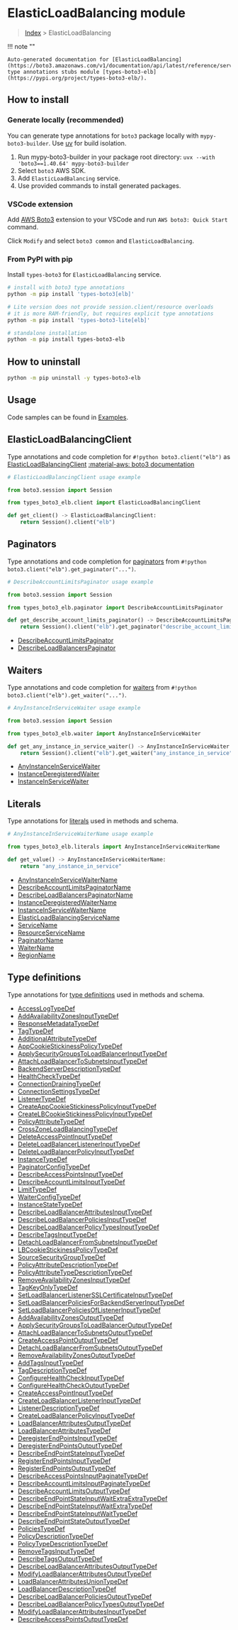 #  ElasticLoadBalancing module

> [Index](../README.md) > ElasticLoadBalancing

!!! note ""

    Auto-generated documentation for [ElasticLoadBalancing](https://boto3.amazonaws.com/v1/documentation/api/latest/reference/services/elb.html#elasticloadbalancing)
    type annotations stubs module [types-boto3-elb](https://pypi.org/project/types-boto3-elb/).

## How to install

### Generate locally (recommended)

You can generate type annotations for `boto3` package locally with `mypy-boto3-builder`.
Use [uv](https://docs.astral.sh/uv/getting-started/installation/) for build isolation.

1. Run mypy-boto3-builder in your package root directory: `uvx --with 'boto3==1.40.64' mypy-boto3-builder`
1. Select `boto3` AWS SDK.
1. Add `ElasticLoadBalancing` service.
1. Use provided commands to install generated packages.


### VSCode extension

Add [AWS Boto3](https://marketplace.visualstudio.com/items?itemName=Boto3typed.boto3-ide)
extension to your VSCode and run `AWS boto3: Quick Start` command.

Click `Modify` and select `boto3 common` and `ElasticLoadBalancing`.


### From PyPI with pip

Install `types-boto3` for `ElasticLoadBalancing` service.

```bash
# install with boto3 type annotations
python -m pip install 'types-boto3[elb]'

# Lite version does not provide session.client/resource overloads
# it is more RAM-friendly, but requires explicit type annotations
python -m pip install 'types-boto3-lite[elb]'

# standalone installation
python -m pip install types-boto3-elb
```



## How to uninstall

```bash
python -m pip uninstall -y types-boto3-elb
```

## Usage

Code samples can be found in [Examples](./usage.md).

## ElasticLoadBalancingClient

Type annotations and code completion for  `#!python boto3.client("elb")` as [ElasticLoadBalancingClient](./client.md)
[:material-aws: boto3 documentation](https://boto3.amazonaws.com/v1/documentation/api/latest/reference/services/elb.html#ElasticLoadBalancing.Client)

```python
# ElasticLoadBalancingClient usage example

from boto3.session import Session

from types_boto3_elb.client import ElasticLoadBalancingClient

def get_client() -> ElasticLoadBalancingClient:
    return Session().client("elb")
```


## Paginators

Type annotations and code completion for [paginators](./paginators.md)
from `#!python boto3.client("elb").get_paginator("...")`.

```python
# DescribeAccountLimitsPaginator usage example

from boto3.session import Session

from types_boto3_elb.paginator import DescribeAccountLimitsPaginator

def get_describe_account_limits_paginator() -> DescribeAccountLimitsPaginator:
    return Session().client("elb").get_paginator("describe_account_limits"))
```

- [DescribeAccountLimitsPaginator](./paginators.md#describeaccountlimitspaginator)
- [DescribeLoadBalancersPaginator](./paginators.md#describeloadbalancerspaginator)




## Waiters

Type annotations and code completion for [waiters](./waiters.md)
from `#!python boto3.client("elb").get_waiter("...")`.

```python
# AnyInstanceInServiceWaiter usage example

from boto3.session import Session

from types_boto3_elb.waiter import AnyInstanceInServiceWaiter

def get_any_instance_in_service_waiter() -> AnyInstanceInServiceWaiter:
    return Session().client("elb").get_waiter("any_instance_in_service")
```

- [AnyInstanceInServiceWaiter](./waiters.md#anyinstanceinservicewaiter)
- [InstanceDeregisteredWaiter](./waiters.md#instancederegisteredwaiter)
- [InstanceInServiceWaiter](./waiters.md#instanceinservicewaiter)







## Literals

Type annotations for [literals](./literals.md) used in methods and schema.

```python
# AnyInstanceInServiceWaiterName usage example

from types_boto3_elb.literals import AnyInstanceInServiceWaiterName

def get_value() -> AnyInstanceInServiceWaiterName:
    return "any_instance_in_service"
```

- [AnyInstanceInServiceWaiterName](./literals.md#anyinstanceinservicewaitername)
- [DescribeAccountLimitsPaginatorName](./literals.md#describeaccountlimitspaginatorname)
- [DescribeLoadBalancersPaginatorName](./literals.md#describeloadbalancerspaginatorname)
- [InstanceDeregisteredWaiterName](./literals.md#instancederegisteredwaitername)
- [InstanceInServiceWaiterName](./literals.md#instanceinservicewaitername)
- [ElasticLoadBalancingServiceName](./literals.md#elasticloadbalancingservicename)
- [ServiceName](./literals.md#servicename)
- [ResourceServiceName](./literals.md#resourceservicename)
- [PaginatorName](./literals.md#paginatorname)
- [WaiterName](./literals.md#waitername)
- [RegionName](./literals.md#regionname)




## Type definitions

Type annotations for [type definitions](./type_defs.md) used in methods and schema.

- [AccessLogTypeDef](./type_defs.md#accesslogtypedef)
- [AddAvailabilityZonesInputTypeDef](./type_defs.md#addavailabilityzonesinputtypedef)
- [ResponseMetadataTypeDef](./type_defs.md#responsemetadatatypedef)
- [TagTypeDef](./type_defs.md#tagtypedef)
- [AdditionalAttributeTypeDef](./type_defs.md#additionalattributetypedef)
- [AppCookieStickinessPolicyTypeDef](./type_defs.md#appcookiestickinesspolicytypedef)
- [ApplySecurityGroupsToLoadBalancerInputTypeDef](./type_defs.md#applysecuritygroupstoloadbalancerinputtypedef)
- [AttachLoadBalancerToSubnetsInputTypeDef](./type_defs.md#attachloadbalancertosubnetsinputtypedef)
- [BackendServerDescriptionTypeDef](./type_defs.md#backendserverdescriptiontypedef)
- [HealthCheckTypeDef](./type_defs.md#healthchecktypedef)
- [ConnectionDrainingTypeDef](./type_defs.md#connectiondrainingtypedef)
- [ConnectionSettingsTypeDef](./type_defs.md#connectionsettingstypedef)
- [ListenerTypeDef](./type_defs.md#listenertypedef)
- [CreateAppCookieStickinessPolicyInputTypeDef](./type_defs.md#createappcookiestickinesspolicyinputtypedef)
- [CreateLBCookieStickinessPolicyInputTypeDef](./type_defs.md#createlbcookiestickinesspolicyinputtypedef)
- [PolicyAttributeTypeDef](./type_defs.md#policyattributetypedef)
- [CrossZoneLoadBalancingTypeDef](./type_defs.md#crosszoneloadbalancingtypedef)
- [DeleteAccessPointInputTypeDef](./type_defs.md#deleteaccesspointinputtypedef)
- [DeleteLoadBalancerListenerInputTypeDef](./type_defs.md#deleteloadbalancerlistenerinputtypedef)
- [DeleteLoadBalancerPolicyInputTypeDef](./type_defs.md#deleteloadbalancerpolicyinputtypedef)
- [InstanceTypeDef](./type_defs.md#instancetypedef)
- [PaginatorConfigTypeDef](./type_defs.md#paginatorconfigtypedef)
- [DescribeAccessPointsInputTypeDef](./type_defs.md#describeaccesspointsinputtypedef)
- [DescribeAccountLimitsInputTypeDef](./type_defs.md#describeaccountlimitsinputtypedef)
- [LimitTypeDef](./type_defs.md#limittypedef)
- [WaiterConfigTypeDef](./type_defs.md#waiterconfigtypedef)
- [InstanceStateTypeDef](./type_defs.md#instancestatetypedef)
- [DescribeLoadBalancerAttributesInputTypeDef](./type_defs.md#describeloadbalancerattributesinputtypedef)
- [DescribeLoadBalancerPoliciesInputTypeDef](./type_defs.md#describeloadbalancerpoliciesinputtypedef)
- [DescribeLoadBalancerPolicyTypesInputTypeDef](./type_defs.md#describeloadbalancerpolicytypesinputtypedef)
- [DescribeTagsInputTypeDef](./type_defs.md#describetagsinputtypedef)
- [DetachLoadBalancerFromSubnetsInputTypeDef](./type_defs.md#detachloadbalancerfromsubnetsinputtypedef)
- [LBCookieStickinessPolicyTypeDef](./type_defs.md#lbcookiestickinesspolicytypedef)
- [SourceSecurityGroupTypeDef](./type_defs.md#sourcesecuritygrouptypedef)
- [PolicyAttributeDescriptionTypeDef](./type_defs.md#policyattributedescriptiontypedef)
- [PolicyAttributeTypeDescriptionTypeDef](./type_defs.md#policyattributetypedescriptiontypedef)
- [RemoveAvailabilityZonesInputTypeDef](./type_defs.md#removeavailabilityzonesinputtypedef)
- [TagKeyOnlyTypeDef](./type_defs.md#tagkeyonlytypedef)
- [SetLoadBalancerListenerSSLCertificateInputTypeDef](./type_defs.md#setloadbalancerlistenersslcertificateinputtypedef)
- [SetLoadBalancerPoliciesForBackendServerInputTypeDef](./type_defs.md#setloadbalancerpoliciesforbackendserverinputtypedef)
- [SetLoadBalancerPoliciesOfListenerInputTypeDef](./type_defs.md#setloadbalancerpoliciesoflistenerinputtypedef)
- [AddAvailabilityZonesOutputTypeDef](./type_defs.md#addavailabilityzonesoutputtypedef)
- [ApplySecurityGroupsToLoadBalancerOutputTypeDef](./type_defs.md#applysecuritygroupstoloadbalanceroutputtypedef)
- [AttachLoadBalancerToSubnetsOutputTypeDef](./type_defs.md#attachloadbalancertosubnetsoutputtypedef)
- [CreateAccessPointOutputTypeDef](./type_defs.md#createaccesspointoutputtypedef)
- [DetachLoadBalancerFromSubnetsOutputTypeDef](./type_defs.md#detachloadbalancerfromsubnetsoutputtypedef)
- [RemoveAvailabilityZonesOutputTypeDef](./type_defs.md#removeavailabilityzonesoutputtypedef)
- [AddTagsInputTypeDef](./type_defs.md#addtagsinputtypedef)
- [TagDescriptionTypeDef](./type_defs.md#tagdescriptiontypedef)
- [ConfigureHealthCheckInputTypeDef](./type_defs.md#configurehealthcheckinputtypedef)
- [ConfigureHealthCheckOutputTypeDef](./type_defs.md#configurehealthcheckoutputtypedef)
- [CreateAccessPointInputTypeDef](./type_defs.md#createaccesspointinputtypedef)
- [CreateLoadBalancerListenerInputTypeDef](./type_defs.md#createloadbalancerlistenerinputtypedef)
- [ListenerDescriptionTypeDef](./type_defs.md#listenerdescriptiontypedef)
- [CreateLoadBalancerPolicyInputTypeDef](./type_defs.md#createloadbalancerpolicyinputtypedef)
- [LoadBalancerAttributesOutputTypeDef](./type_defs.md#loadbalancerattributesoutputtypedef)
- [LoadBalancerAttributesTypeDef](./type_defs.md#loadbalancerattributestypedef)
- [DeregisterEndPointsInputTypeDef](./type_defs.md#deregisterendpointsinputtypedef)
- [DeregisterEndPointsOutputTypeDef](./type_defs.md#deregisterendpointsoutputtypedef)
- [DescribeEndPointStateInputTypeDef](./type_defs.md#describeendpointstateinputtypedef)
- [RegisterEndPointsInputTypeDef](./type_defs.md#registerendpointsinputtypedef)
- [RegisterEndPointsOutputTypeDef](./type_defs.md#registerendpointsoutputtypedef)
- [DescribeAccessPointsInputPaginateTypeDef](./type_defs.md#describeaccesspointsinputpaginatetypedef)
- [DescribeAccountLimitsInputPaginateTypeDef](./type_defs.md#describeaccountlimitsinputpaginatetypedef)
- [DescribeAccountLimitsOutputTypeDef](./type_defs.md#describeaccountlimitsoutputtypedef)
- [DescribeEndPointStateInputWaitExtraExtraTypeDef](./type_defs.md#describeendpointstateinputwaitextraextratypedef)
- [DescribeEndPointStateInputWaitExtraTypeDef](./type_defs.md#describeendpointstateinputwaitextratypedef)
- [DescribeEndPointStateInputWaitTypeDef](./type_defs.md#describeendpointstateinputwaittypedef)
- [DescribeEndPointStateOutputTypeDef](./type_defs.md#describeendpointstateoutputtypedef)
- [PoliciesTypeDef](./type_defs.md#policiestypedef)
- [PolicyDescriptionTypeDef](./type_defs.md#policydescriptiontypedef)
- [PolicyTypeDescriptionTypeDef](./type_defs.md#policytypedescriptiontypedef)
- [RemoveTagsInputTypeDef](./type_defs.md#removetagsinputtypedef)
- [DescribeTagsOutputTypeDef](./type_defs.md#describetagsoutputtypedef)
- [DescribeLoadBalancerAttributesOutputTypeDef](./type_defs.md#describeloadbalancerattributesoutputtypedef)
- [ModifyLoadBalancerAttributesOutputTypeDef](./type_defs.md#modifyloadbalancerattributesoutputtypedef)
- [LoadBalancerAttributesUnionTypeDef](./type_defs.md#loadbalancerattributesuniontypedef)
- [LoadBalancerDescriptionTypeDef](./type_defs.md#loadbalancerdescriptiontypedef)
- [DescribeLoadBalancerPoliciesOutputTypeDef](./type_defs.md#describeloadbalancerpoliciesoutputtypedef)
- [DescribeLoadBalancerPolicyTypesOutputTypeDef](./type_defs.md#describeloadbalancerpolicytypesoutputtypedef)
- [ModifyLoadBalancerAttributesInputTypeDef](./type_defs.md#modifyloadbalancerattributesinputtypedef)
- [DescribeAccessPointsOutputTypeDef](./type_defs.md#describeaccesspointsoutputtypedef)

